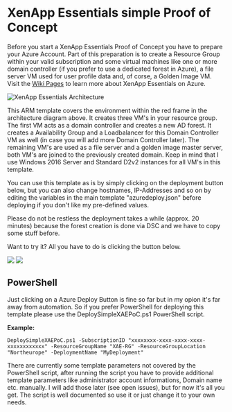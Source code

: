 # XenApp Essentials simple Proof of Concept
Before you start a XenApp Essentials Proof of Concept you have to prepare your Azure Account. Part of this preparation is to create a Resource Group within your valid subscription and some virtual machines like one or more domain controller (if you prefer to use a dedicated forest in Azure), a file server VM used for user profile data and, of corse, a Golden Image VM. Visit the [Wiki Pages](https://github.com/thomaskrampe/XenAppEssentials/wiki) to learn more about XenApp Essentials on Azure.

![XenApp Essentials Architecture](http://thomas-krampe.com/wp-content/uploads/2017/10/2017-10-10_11-18-17.png)

This ARM template covers the environment within the red frame in the architecture diagram above. It creates three VM's in your resource group. The first VM acts as a domain controller and creates a new AD forest. It creates a Availability Group and a Loadbalancer for this Domain Controller VM as well (in case you will add more Domain Controller later).
The remaining VM's are used as a file server and a golden image master server, both VM's are joined to the previously created domain. Keep in mind that I use Windows 2016 Server and Standard D2v2 instances for all VM's in this template. 

You can use this template as is by simply clicking on the deployment button below, but you can also change hostnames, IP-Addresses and so on by editing the variables in the main template "azuredeploy.json" before deploying if you don't like my pre-defined values. 

Please do not be restless the deployment takes a while (approx. 20 minutes) because the forest creation is done via DSC and we have to copy some stuff before. 

Want to try it?
All you have to do is clicking the button below.

<a href="https://portal.azure.com/#create/Microsoft.Template/uri/https%3A%2F%2Fraw.githubusercontent.com%2Fthomaskrampe%2FXenAppEssentials%2Fmaster%2FARM-Templates%2FSimplePoC%2Fazuredeploy.json" target="_blank"><img src="http://azuredeploy.net/deploybutton.png"/></a>
<a href="http://armviz.io/#/?load=https%3A%2F%2Fraw.githubusercontent.com%2Fthomaskrampe%2FXenAppEssentials%2Fmaster%2FARM-Templates%2FSimplePoC%2Fazuredeploy.json" target="_blank"><img src="http://armviz.io/visualizebutton.png"/></a>

## PowerShell
Just clicking on a Azure Deploy Button is fine so far but in my opion it's far away from automation. So if you prefer PowerShell for deploying this template please use the DeploySimpleXAEPoC.ps1 PowerShell script.

**Example:**

```
DeploySimpleXAEPoC.ps1 -SubscriptionID "xxxxxxxx-xxxx-xxxx-xxxx-xxxxxxxxxxxx" -ResourceGroupName "XAE-RG" -ResourceGroupLocation "Northeurope" -DeploymentName "MyDeployment"
```

There are currently some template parameters not covered by the PowerShell script, after running the script you have to provide additional template parameters like administrator account informations, Domain name etc. manually. I will add those later (see open issues), but for now it's all you get. The script is well documented so use it or just change it to your own needs.
